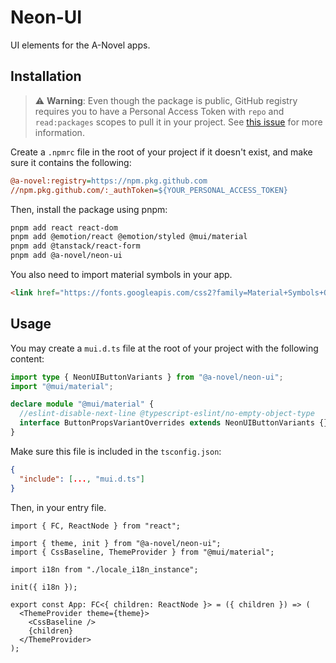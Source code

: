 # Neon-UI

UI elements for the A-Novel apps.

## Installation

> ⚠️ **Warning**: Even though the package is public, GitHub registry requires you to have a Personal Access Token
> with `repo` and `read:packages` scopes to pull it in your project. See
> [this issue](https://github.com/orgs/community/discussions/23386#discussioncomment-3240193) for more information.

Create a `.npmrc` file in the root of your project if it doesn't exist, and make sure it contains the following:

```ini
@a-novel:registry=https://npm.pkg.github.com
//npm.pkg.github.com/:_authToken=${YOUR_PERSONAL_ACCESS_TOKEN}
```

Then, install the package using pnpm:

```bash
pnpm add react react-dom
pnpm add @emotion/react @emotion/styled @mui/material
pnpm add @tanstack/react-form
pnpm add @a-novel/neon-ui
```

You also need to import material symbols in your app.

```html
<link href="https://fonts.googleapis.com/css2?family=Material+Symbols+Outlined" rel="stylesheet" />
```

## Usage

You may create a `mui.d.ts` file at the root of your project with the following content:

```ts
import type { NeonUIButtonVariants } from "@a-novel/neon-ui";
import "@mui/material";

declare module "@mui/material" {
  //eslint-disable-next-line @typescript-eslint/no-empty-object-type
  interface ButtonPropsVariantOverrides extends NeonUIButtonVariants {}
}
```

Make sure this file is included in the `tsconfig.json`:

```json
{
  "include": [..., "mui.d.ts"]
}
```

Then, in your entry file.

```tsx
import { FC, ReactNode } from "react";

import { theme, init } from "@a-novel/neon-ui";
import { CssBaseline, ThemeProvider } from "@mui/material";

import i18n from "./locale_i18n_instance";

init({ i18n });

export const App: FC<{ children: ReactNode }> = ({ children }) => (
  <ThemeProvider theme={theme}>
    <CssBaseline />
    {children}
  </ThemeProvider>
);
```
